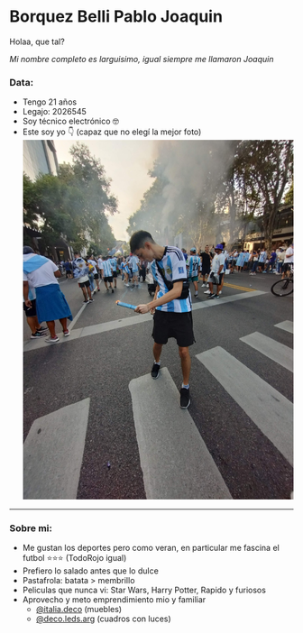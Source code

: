 # Borquez Belli Pablo Joaquin

Holaa, que tal?

_Mi nombre completo es larguisimo, igual siempre me llamaron Joaquin_

### Data:

- Tengo 21 años
- Legajo: 2026545
- Soy técnico electrónico 🤓
- Este soy yo 👇 (capaz que no elegí la mejor foto)
![foto campeón del mundo](0.jpg "campeón del mundo")

---

### Sobre mi:

- Me gustan los deportes pero como veran, en particular me fascina el futbol ⭐⭐⭐ (TodoRojo igual)
- Prefiero lo salado antes que lo dulce
- Pastafrola: batata > membrillo
- Peliculas que nunca vi: Star Wars, Harry Potter, Rapido y furiosos
- Aprovecho y meto emprendimiento mio y familiar
    - [@italia.deco](https://www.instagram.com/italia.deco/) (muebles)
    - [@deco.leds.arg](https://www.instagram.com/deco.leds.arg/) (cuadros con luces)
